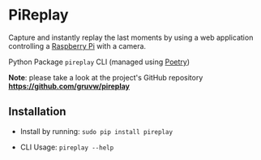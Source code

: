 # PiReplay

Capture and instantly replay the last moments by using a web application controlling a [Raspberry Pi](https://www.raspberrypi.com) with a camera.

Python Package `pireplay` CLI (managed using [Poetry](https://python-poetry.org/))

**Note**: please take a look at the project's GitHub repository **<https://github.com/gruvw/pireplay>**

## Installation

- Install by running: `sudo pip install pireplay`
<!-- TODO sudo -E and simlink -->
- CLI Usage: `pireplay --help`
